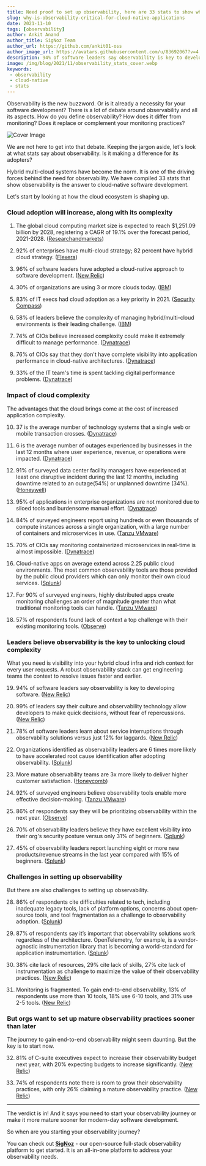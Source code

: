 ```yaml
---
title: Need proof to set up observability, here are 33 stats to show why!
slug: why-is-observability-critical-for-cloud-native-applications
date: 2021-11-10
tags: [observability]
author: Ankit Anand
author_title: SigNoz Team
author_url: https://github.com/ankit01-oss
author_image_url: https://avatars.githubusercontent.com/u/83692067?v=4
description: 94% of software leaders say observability is key to developing software. Here's a compilation of 33 stats that show observability is the answer to cloud-native software development...
image: /img/blog/2021/11/observability_stats_cover.webp
keywords:
 - observability
 - cloud-native
 - stats
---
```

<head>
  <link rel="canonical" href="https://signoz.io/learn/why-is-observability-critical-for-cloud-native-applications/"/>
</head>

Observability is the new buzzword. Or is it already a necessity for your software development? There is a lot of debate around observability and all its aspects. How do you define observability? How does it differ from monitoring? Does it replace or complement your monitoring practices?


<!--truncate-->

![Cover Image](/img/blog/2021/11/observability_stats_cover.webp)

We are not here to get into that debate. Keeping the jargon aside, let's look at what stats say about observability. Is it making a difference for its adopters?

Hybrid multi-cloud systems have become the norm. It is one of the driving forces behind the need for observability. We have compiled 33 stats that show observability is the answer to cloud-native software development.

Let's start by looking at how the cloud ecosystem is shaping up.

### **Cloud adoption will increase, along with its complexity**

1. The global cloud computing market size is expected to reach $1,251.09 billion by 2028, registering a CAGR of 19.1% over the forecast period, 2021-2028. (<a href = "https://www.researchandmarkets.com/reports/5397840/cloud-computing-market-size-share-and-trends" rel="noopener noreferrer nofollow" target="_blank" >Researchandmarkets</a>)

2. 92% of enterprises have multi-cloud strategy; 82 percent have hybrid cloud strategy. (<a href = "https://www.flexera.com/blog/cloud/cloud-computing-trends-2021-state-of-the-cloud-report" rel="noopener noreferrer nofollow" target="_blank" >Flexera</a>)

3. 96% of software leaders have adopted a cloud-native approach to software development. (<a href = "https://newrelic.com/more-perfect-software/more-perfect-software/" rel="noopener noreferrer nofollow" target="_blank" >New Relic</a>)

4. 30% of organizations are using 3 or more clouds today. (<a href = "https://www.ibm.com/downloads/cas/VKW3RNDP" rel="noopener noreferrer nofollow" target="_blank" >IBM</a>)

5. 83% of IT execs had cloud adoption as a key priority in 2021. (<a href = "https://resources.securitycompass.com/reports/2021-state-of-cloud-adoption#main-content" rel="noopener noreferrer nofollow" target="_blank" >Security Compass</a>)

6. 58% of leaders believe the complexity of managing hybrid/multi-cloud environments is their leading challenge. (<a href = "https://www.ibm.com/downloads/cas/VKW3RNDP" rel="noopener noreferrer nofollow" target="_blank" >IBM</a>)

7. 74% of CIOs believe increased complexity could make it extremely difficult to manage performance. (<a href = "https://www.dynatrace.com/global-cio-report/" rel="noopener noreferrer nofollow" target="_blank" >Dynatrace</a>)

8. 76% of CIOs say that they don't have complete visibility into application performance in cloud-native architectures. (<a href = "https://www.dynatrace.com/global-cio-report/" rel="noopener noreferrer nofollow" target="_blank" >Dynatrace</a>)

9. 33% of the IT team's time is spent tackling digital performance problems. (<a href = "https://www.dynatrace.com/global-cio-report/" rel="noopener noreferrer nofollow" target="_blank" >Dynatrace</a>)

### **Impact of cloud complexity**

The advantages that the cloud brings come at the cost of increased application complexity. 

10. 37 is the average number of technology systems that a single web or mobile transaction crosses. (<a href = "https://www.dynatrace.com/global-cio-report/" rel="noopener noreferrer nofollow" target="_blank" >Dynatrace</a>)

11. 6 is the average number of outages experienced by businesses in the last 12 months where user experience, revenue, or operations were impacted. (<a href = "https://www.dynatrace.com/global-cio-report/" rel="noopener noreferrer nofollow" target="_blank" >Dynatrace</a>)

12. 91% of surveyed data center facility managers have experienced at least one disruptive incident during the last 12 months, including downtime related to an outage(54%) or unplanned downtime (34%). (<a href = "https://www.honeywell.com/us/en/press/2021/10/honeywell-survey-more-than-half-of-surveyed-data-center-facility-managers-experienced-an-outage-in-the-past-12-months" rel="noopener noreferrer nofollow" target="_blank" >Honeywell</a>)

13. 95% of applications in enterprise organizations are not monitored due to siloed tools and burdensome manual effort. (<a href = "https://www.dynatrace.com/resources/ebooks/5-challenges-to-achieving-observability/" rel="noopener noreferrer nofollow" target="_blank" >Dynatrace</a>)

14. 84% of surveyed engineers report using hundreds or even thousands of compute instances across a single organization, with a large number of containers and microservices in use. (<a href = "https://tanzu.vmware.com/content/blog/the-state-of-observability-2021-key-findings" rel="noopener noreferrer nofollow" target="_blank" >Tanzu VMware</a>)

15. 70% of CIOs say monitoring containerized microservices in real-time is almost impossible. (<a href = "https://www.dynatrace.com/resources/ebooks/5-challenges-to-achieving-observability/" rel="noopener noreferrer nofollow" target="_blank" >Dynatrace</a>)

16. Cloud-native apps on average extend across 2.25 public cloud environments. The most common observability tools are those provided by the public cloud providers which can only monitor their own cloud services. (<a href = "https://www.splunk.com/en_us/form/state-of-observability.html" rel="noopener noreferrer nofollow" target="_blank" >Splunk</a>)

17. For 90% of surveyed engineers, highly distributed apps create monitoring challenges an order of magnitude greater than what traditional monitoring tools can handle. (<a href = "https://tanzu.vmware.com/content/blog/the-state-of-observability-2021-key-findings" rel="noopener noreferrer nofollow" target="_blank" >Tanzu VMware</a>)

18. 57% of respondents found lack of context a top challenge with their existing monitoring tools. (<a href = "https://www.observeinc.com/blog/the-state-of-observability-2021/" rel="noopener noreferrer nofollow" target="_blank" >Observe</a>)

### Leaders believe observability is the key to unlocking cloud complexity

What you need is visibility into your hybrid cloud infra and rich context for every user requests. A robust observability stack can get engineering teams the context to resolve issues faster and earlier.

19. 94% of software leaders say observability is key to developing software. (<a href = "https://newrelic.com/more-perfect-software/more-perfect-software/" rel="noopener noreferrer nofollow" target="_blank" >New Relic</a>)

20. 99% of leaders say their culture and observability technology allow developers to make quick decisions, without fear of repercussions. (<a href = "https://newrelic.com/resources/ebooks/more-perfect-software-gated" rel="noopener noreferrer nofollow" target="_blank" >New Relic</a>)

21. 78% of software leaders learn about service interruptions through observability solutions versus just 12% for laggards. (<a href = "https://newrelic.com/resources/ebooks/observability-21st-century-manifesto" rel="noopener noreferrer nofollow" target="_blank" >New Relic</a>)

22. Organizations identified as observability leaders are 6 times more likely to have accelerated root cause identification after adopting observability. (<a href = "https://www.splunk.com/en_us/form/state-of-observability.html" rel="noopener noreferrer nofollow" target="_blank" >Splunk</a>)

23. More mature observability teams are 3x more likely to deliver higher customer satisfaction. (<a href = "https://www.honeycomb.io/observability-maturity-community-findings-2021-2/" rel="noopener noreferrer nofollow" target="_blank" >Honeycomb</a>)

24. 92% of surveyed engineers believe observability tools enable more effective decision-making. (<a href = "https://tanzu.vmware.com/content/blog/the-state-of-observability-2021-key-findings" rel="noopener noreferrer nofollow" target="_blank" >Tanzu VMware</a>)

25. 86% of respondents say they will be prioritizing observability within the next year. (<a href = "https://www.observeinc.com/blog/the-state-of-observability-2021/" rel="noopener noreferrer nofollow" target="_blank" >Observe</a>)

26. 70% of observability leaders believe they have excellent visibility into their org's security posture versus only 31% of beginners. (<a href = "https://www.splunk.com/en_us/form/state-of-observability.html" rel="noopener noreferrer nofollow" target="_blank" >Splunk</a>)

27. 45% of observability leaders report launching eight or more new products/revenue streams in the last year compared with 15% of beginners. (<a href = "https://www.splunk.com/en_us/form/state-of-observability.html" rel="noopener noreferrer nofollow" target="_blank" >Splunk</a>)

### Challenges in setting up observability

But there are also challenges to setting up observability.

28. 86% of respondents cite difficulties related to tech, including inadequate legacy tools, lack of platform options, concerns about open-source tools, and tool fragmentation as a challenge to observability adoption. (<a href = "https://www.splunk.com/en_us/form/state-of-observability.html" rel="noopener noreferrer nofollow" target="_blank" >Splunk</a>)

29. 87% of respondents say it’s important that observability solutions work regardless of the architecture. OpenTelemetry, for example, is a vendor-agnostic instrumentation library that is becoming a world-standard for application instrumentation. (<a href = "https://www.splunk.com/en_us/form/state-of-observability.html" rel="noopener noreferrer nofollow" target="_blank" >Splunk</a>)

30. 38% cite lack of resources, 29% cite lack of skills, 27% cite lack of instrumentation as challenge to maximize the value of their observability practices. (<a href = "https://resources.newrelic.com/2021-observability-forecast" rel="noopener noreferrer nofollow" target="_blank" >New Relic</a>)

31. Monitoring is fragmented. To gain end-to-end observability, 13% of respondents use more than 10 tools, 18% use 6-10 tools, and 31% use 2-5 tools. (<a href = "https://resources.newrelic.com/2021-observability-forecast" rel="noopener noreferrer nofollow" target="_blank" >New Relic</a>)

### But orgs want to set up mature observability practices sooner than later

The journey to gain end-to-end observability might seem daunting. But the key is to start now.

32. 81% of C-suite executives expect to increase their observability budget next year, with 20% expecting budgets to increase significantly. (<a href = "https://resources.newrelic.com/2021-observability-forecast" rel="noopener noreferrer nofollow" target="_blank" >New Relic</a>)

33. 74% of respondents note there is room to grow their observability practices, with only 26% claiming a mature observability practice. (<a href = "https://resources.newrelic.com/2021-observability-forecast" rel="noopener noreferrer nofollow" target="_blank" >New Relic</a>)

---

The verdict is in! And it says you need to start your observability journey or make it more mature sooner for modern-day software development.

So when are you starting your observability journey?

You can check out **[SigNoz](https://signoz.io/?utm_source=learn&utm_medium=observability_statistics)** - our open-source full-stack observability platform to get started. It is an all-in-one platform to address your observability needs.